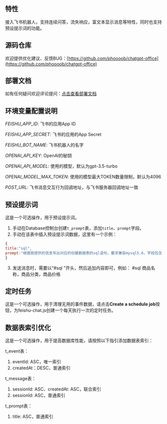 ## 特性
接入飞书机器人，支持连续问答，流失响应，富文本显示消息等特性，同时也支持预设提示词的功能。

## 源码仓库

欢迎提供优化建议、反馈BUG：[https://github.com/phoooob/chatgpt-office](https://github.com/phoooob/chatgpt-office)

## 部署文档

如有任何疑问欢迎评论提问：[点击查看部署文档](https://tf38wzf3i8.feishu.cn/docx/PEG4dxjcnotqb3xauqoc2KqinLg?from=from_copylink)

## 环境变量配置说明


*FEISHU_APP_ID*: 飞书的应用App ID

*FEISHU_APP_SECRET*: 飞书的应用的App Secret

*FEISHU_BOT_NAME*: 飞书机器人的名字

*OPENAI_API_KEY*: OpenAI的秘钥

*OPENAI_API_MODEL*: 使用的模型，默认为gpt-3.5-turbo

*OPENAI_MODEL_MAX_TOKEN*: 使用的模型最大TOKEN数量限制，默认为4096

*POST_URL*: 飞书消息交互行为回调地址，与飞书服务器回调地址一致

## 预设提示词
这是一个可选操作，用于预设提示词。
1. 手动在Database控制台创建`t_prompt`表，添加`title`、`prompt`字段。
2. 手动在该表中插入预设提示词数据，这里有一个示例：

```javascript
{
title:"sql",
prompt:"根据我提供的信息写出对应的创建数据表的sql语句，要求兼容mysql5.6，字段包含注释信息，如果字段有枚举值也要写到注释中：{content}，还有创建时间、更新时间，其中创建时间使用当前系统时间，更新时间也使用当前系统时间自动更新，表名以t_作为前缀。"
}
```


3. 发送消息时，需要以“#sql ”开头，然后追加内容即可，例如：
#sql 商品名称，商品分类，商品价格

## 定时任务
这是一个可选操作，用于清理无用的事件数据，请点击**Create a schedule job**按钮，为feishu-chat.js创建一个每天执行一次的定时任务。

## 数据表索引优化
这是一个可选操作，用于提高数据库性能，请按照以下指引添加数据表索引：

t_event表：
1. eventId: ASC，唯一索引
2. createdAt：DESC，普通索引

t_message表：
1. sessionId: ASC、createdAt: ASC，联合索引
2. sessionId: ASC，普通索引

t_prompt表：
1. title: ASC，普通索引